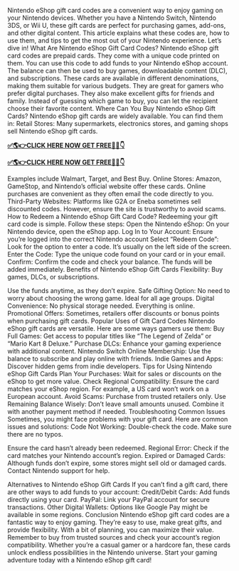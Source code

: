 Nintendo eShop gift card codes are a convenient way to enjoy gaming on your Nintendo devices. Whether you have a Nintendo Switch, Nintendo 3DS, or Wii U, these gift cards are perfect for purchasing games, add-ons, and other digital content. This article explains what these codes are, how to use them, and tips to get the most out of your Nintendo experience. Let’s dive in!
What Are Nintendo eShop Gift Card Codes?
Nintendo eShop gift card codes are prepaid cards. They come with a unique code printed on them. You can use this code to add funds to your Nintendo eShop account. The balance can then be used to buy games, downloadable content (DLC), and subscriptions. These cards are available in different denominations, making them suitable for various budgets.
They are great for gamers who prefer digital purchases. They also make excellent gifts for friends and family. Instead of guessing which game to buy, you can let the recipient choose their favorite content.
Where Can You Buy Nintendo eShop Gift Cards?
Nintendo eShop gift cards are widely available. You can find them in:
Retail Stores:
Many supermarkets, electronics stores, and gaming shops sell Nintendo eShop gift cards.


**[✅🌎👉CLICK HERE NOW GET FREE📌✅👇](https://mdshamiul.com/Nintendo%20eshop/)**


**[✅🌎👉CLICK HERE NOW GET FREE📌✅👇](https://mdshamiul.com/Nintendo%20eshop/)**

Examples include Walmart, Target, and Best Buy.
Online Stores:
Amazon, GameStop, and Nintendo’s official website offer these cards.
Online purchases are convenient as they often email the code directly to you.
Third-Party Websites:
Platforms like G2A or Eneba sometimes sell discounted codes. However, ensure the site is trustworthy to avoid scams.
How to Redeem a Nintendo eShop Gift Card Code?
Redeeming your gift card code is simple. Follow these steps:
Open the Nintendo eShop:
On your Nintendo device, open the eShop app.
Log In to Your Account:
Ensure you’re logged into the correct Nintendo account
Select “Redeem Code”:
Look for the option to enter a code. It’s usually on the left side of the screen.
Enter the Code:
Type the unique code found on your card or in your email.
Confirm:
Confirm the code and check your balance. The funds will be added immediately.
Benefits of Nintendo eShop Gift Cards
Flexibility:
Buy games, DLCs, or subscriptions.


Use the funds anytime, as they don’t expire.
Safe Gifting Option:
No need to worry about choosing the wrong game.
Ideal for all age groups.
Digital Convenience:
No physical storage needed. Everything is online.
Promotional Offers:
Sometimes, retailers offer discounts or bonus points when purchasing gift cards.
Popular Uses of Gift Card Codes
Nintendo eShop gift cards are versatile. Here are some ways gamers use them:
Buy Full Games:
Get access to popular titles like “The Legend of Zelda” or “Mario Kart 8 Deluxe.”
Purchase DLCs:
Enhance your gaming experience with additional content.
Nintendo Switch Online Membership:
Use the balance to subscribe and play online with friends.
Indie Games and Apps:
Discover hidden gems from indie developers.
Tips for Using Nintendo eShop Gift Cards
Plan Your Purchases:
Wait for sales or discounts on the eShop to get more value.
Check Regional Compatibility:
Ensure the card matches your eShop region. For example, a US card won’t work on a European account.
Avoid Scams:
Purchase from trusted retailers only.
Use Remaining Balance Wisely:
Don’t leave small amounts unused. Combine it with another payment method if needed.
Troubleshooting Common Issues
Sometimes, you might face problems with your gift card. Here are common issues and solutions:
Code Not Working:
Double-check the code. Make sure there are no typos.


Ensure the card hasn’t already been redeemed.
Regional Error:
Check if the card matches your Nintendo account’s region.
Expired or Damaged Cards:
Although funds don’t expire, some stores might sell old or damaged cards. Contact Nintendo support for help.


Alternatives to Nintendo eShop Gift Cards
If you can’t find a gift card, there are other ways to add funds to your account:
Credit/Debit Cards:
Add funds directly using your card.
PayPal:
Link your PayPal account for secure transactions.
Other Digital Wallets:
Options like Google Pay might be available in some regions.
Conclusion
Nintendo eShop gift card codes are a fantastic way to enjoy gaming. They’re easy to use, make great gifts, and provide flexibility. With a bit of planning, you can maximize their value. Remember to buy from trusted sources and check your account’s region compatibility. Whether you’re a casual gamer or a hardcore fan, these cards unlock endless possibilities in the Nintendo universe.
Start your gaming adventure today with a Nintendo eShop gift card!


